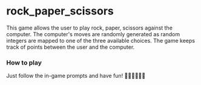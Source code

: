 # rock_paper_scissors
This game allows the user to play rock, paper, scissors against the computer. The computer's moves are randomly generated as random integers are mapped to one of the three available choices. The game keeps track of points between the user and the computer. 

### How to play
Just follow the in-game prompts and have fun! 👊🏻🖐🏻✌🏻
